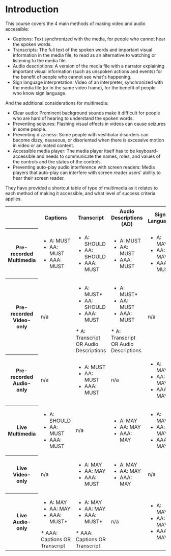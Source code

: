 # Introduction

This course covers the 4 main methods of making video and audio accessible:

- Captions: Text synchronized with the media, for people who cannot hear the spoken words.
- Transcripts: The full text of the spoken words and important visual information in the media file, to read as an alternative to watching or listening to the media file.
- Audio descriptions: A version of the media file with a narrator explaining important visual information (such as unspoken actions and events) for the benefit of people who cannot see what's happening.
- Sign language interpretation: Video of an interpreter, synchronized with the media file (or in the same video frame), for the benefit of people who know sign language.

And the additional considerations for multimedia:

- Clear audio: Prominent background sounds make it difficult for people who are hard of hearing to understand the spoken words.
- Preventing seizures: Flashing visual effects in videos can cause seizures in some people.
- Preventing dizziness: Some people with vestibular disorders can become dizzy, nauseous, or disoriented when there is excessive motion in video or animated content.
- Accessible media player: The media player itself has to be keyboard-accessible and needs to communicate the names, roles, and values of the controls and the states of the controls.
- Preventing auto-play audio interference with screen readers: Media players that auto-play can interfere with screen reader users' ability to hear their screen reader.

They have provided a shortcut table of type of multimedia as it relates to each method of making it accessible, and what level of success criteria applies. 

<table class="data" aria-labelledby="matrixHeading" id="matrixTable">
  <tbody>
    <tr>
      <th scope="col">&nbsp;</th>
      <th scope="col">Captions</th>
      <th scope="col">Transcript</th>
      <th scope="col">Audio Descriptions (AD)</th>
      <th scope="col">Sign Language</th>
    </tr>
    <tr>
      <th scope="row">Pre-recorded Multimedia</th>
      <td>
          <ul>
              <li>A: MUST</li>
              <li>AA: MUST</li>
              <li>AAA: MUST</li>
          </ul>
      </td>
      <td>
          <ul>
              <li>A: SHOULD</li>
              <li>AA: SHOULD</li>
              <li>AAA: MUST</li>
          </ul>
      </td>
      <td>
          <ul>
              <li>A: MUST</li>
              <li>AA: MUST</li>
              <li>AAA: MUST</li>
          </ul>
      </td>
      <td>
          <ul>
              <li>A: MAY</li>
              <li>AA: MAY</li>
              <li>AAA: MUST</li>
          </ul>
      </td>
    </tr>
    <tr>
      <th scope="row">Pre-recorded Video-only</th>
      <td>n/a</td>
      <td>
          <ul>
              <li>A: MUST*</li>
              <li>AA: SHOULD</li>
              <li>AAA: MUST</li>
          </ul> 
          * A: Transcript OR Audio Descriptions
      </td>
      <td>
          <ul>
              <li>A: MUST*</li>
              <li>AA: MUST</li>
              <li>AAA: MUST</li>
          </ul> * A: Transcript OR Audio Descriptions
      </td>
      <td>n/a</td>
    </tr>
    <tr>
      <th scope="row">Pre-recorded Audio-only</th>
      <td>n/a</td>
      <td>
          <ul>
              <li>A: MUST</li>
              <li>AA: MUST</li>
              <li>AAA: MUST</li>
          </ul>
      </td>
      <td>n/a</td>
      <td>
          <ul>
              <li>A: MAY</li>
              <li>AA: MAY</li>
              <li>AAA: MAY</li>
          </ul>
      </td>
    </tr>
    <tr>
      <th scope="row">Live Multimedia</th>
      <td>
          <ul>
              <li>A: SHOULD</li>
              <li>AA: MUST</li>
              <li>AAA: MUST</li>
          </ul>
      </td>
      <td>n/a</td>
      <td>
          <ul>
              <li>A: MAY</li>
              <li>AA: MAY</li>
              <li>AAA: MAY</li>
          </ul>
      </td>
      <td>
          <ul>
              <li>A: MAY</li>
              <li>AA: MAY</li>
              <li>AAA: MAY</li>
          </ul>
      </td>
    </tr>
    <tr>
      <th scope="row">Live Video-only</th>
      <td>n/a</td>
      <td>
          <ul>
              <li>A: MAY</li>
              <li>AA: MAY</li>
              <li>AAA: MUST</li>
          </ul>
      </td>
      <td><ul>
              <li>A: MAY</li>
              <li>AA: MAY</li>
              <li>AAA: MAY</li>
          </ul>
      </td>
      <td>n/a</td>
    </tr>
    <tr>
      <th scope="row">Live Audio-only</th>
      <td>
          <ul>
              <li>A: MAY</li>
              <li>AA: MAY</li>
              <li>AAA: MUST*</li>
          </ul>
          * AAA: Captions OR Transcript
      </td>
      <td>
          <ul>
              <li>A: MAY</li>
              <li>AA: MAY</li>
              <li>AAA: MUST*</li>
          </ul>
          * AAA: Captions OR Transcript</td>
      <td>n/a</td>
      <td>
          <ul>
              <li>A: MAY</li>
              <li>AA: MAY</li>
              <li>AAA: MAY</li>
          </ul>
      </td>
    </tr>
  </tbody>
</table>



    

   	
  

    

	

    

	

    

	

    
